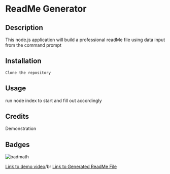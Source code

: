 # ReadMe Generator

## Description

This node.js application will build a professional readMe file using data input from the command prompt
  
  ## Installation

    Clone the repository


  ## Usage

  run node index to start and fill out accordingly


  ## Credits

  Demonstration


## Badges
![badmath](https://img.shields.io/github/languages/top/nielsenjared/badmath)


<a href="https://drive.google.com/file/d/1wmU4MUddER9fIsNZzLTYpPxXo71wpB-B/view">Link to demo video</a>/br
<a href = "https://www.dropbox.com/s/ogoi4mhgo4i4u3u/GenReadMe.md?dl=0">Link to Generated ReadMe File</a>
